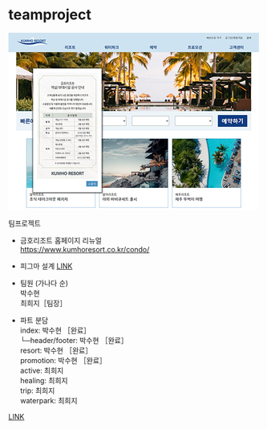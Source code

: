 # teamproject

![screenshot](./public/images/readme.png "screenshot")   

팀프로젝트   
- 금호리조트 홈페이지 리뉴얼   
https://www.kumhoresort.co.kr/condo/   
- 피그마 설계
[LINK](https://www.figma.com/file/Fn0fkZ3Z9uxEElKj5tfd4J/suuhyeon?node-id=0%3A1)

- 팀원 (가나다 순)   
박수현   
최희지［팀장］   

- 파트 분담   
index: 박수현 ［완료］   
└─header/footer: 박수현 ［완료］    
resort: 박수현    ［완료］   
promotion: 박수현    ［완료］   
active: 최희지   
healing: 최희지   
trip: 최희지   
waterpark: 최희지   

[LINK](https://suuchann.github.io/resort-renewal/public/)
